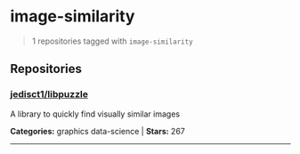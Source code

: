 # image-similarity

> 1 repositories tagged with `image-similarity`

## Repositories

### [jedisct1/libpuzzle](https://github.com/jedisct1/libpuzzle)

A library to quickly find visually similar images

**Categories:** graphics data-science  | **Stars:** 267

---

